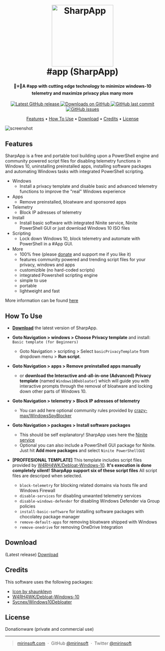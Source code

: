 <h1 align="center">
  <br>
  <a href="http://www.mirinsoft.com"><img src="https://github.com/mirinsoft/sharpapp/blob/master/icon.ico" alt="SharpApp" width="200"></a>
  <br>
  #app (SharpApp)
  <br>
</h1>

<h4 align="center">💩⭐️🚀A #app with cutting edge technology to minimize windows-10 telemetry and maximize privacy plus many more</h4>

<p align="center">
<a href="https://github.com/mirinsoft/sharpapp/releases/latest" target="_blank">
<img alt="Latest GitHub release" src="https://img.shields.io/github/release/mirinsoft/sharpapp.svg?style=flat-square" />
</a>
	
<a href="https://github.com/mirinsoft/sharpapp/releases" target="_blank">
<img alt="Downloads on GitHub" src="https://img.shields.io/github/downloads/mirinsoft/sharpapp/total.svg?style=flat-square" />
</a>

<a href="https://github.com/mirinsoft/sharpapp/commits/master">
<img src="https://img.shields.io/github/last-commit/mirinsoft/sharpapp.svg?style=flat-square&logo=github&logoColor=white"
alt="GitHub last commit">
<a href="https://github.com/mirinsoft/sharpapp/issues">
<img src="https://img.shields.io/github/issues-raw/mirinsoft/sharpapp.svg?style=flat-square&logo=github&logoColor=white"
alt="GitHub issues">   
  
</p>

<p align="center">
  <a href="#Features">Features</a> •
  <a href="#how-to-use">How To Use</a> •
  <a href="#download">Download</a> •
  <a href="#credits">Credits</a> •
  <a href="#license">License</a>
</p>

![screenshot](https://github.com/mirinsoft/sharpapp/blob/master/sharpapp-intro.gif)

## Features

SharpApp is a free and portable tool building upon a PowerShell engine and community powered script files for disabling telemetry functions in Windows 10, uninstalling preinstalled apps, installing software packages and automating Windows tasks with integrated PowerShell scripting.

* Windows
	- Install a privacy template and disable basic and advanced telemetry functions to improve the "real" Windows experience
* Apps 
	- Remove preinstalled, bloatware and sponsored apps
* Telemetry
	- Block IP adresses of telemetry
* Install 
	- Install basic software with integrated Ninite service, Ninite PowerShell GUI or just download Windows 10 ISO files
* Scripting
	- Lock down Windows 10, block telemetry and automate with PowerShell in a #App GUI.
* More
	- 100% free (please [donate](https://www.paypal.com/cgi-bin/webscr?cmd=_donations&business=donate@mirinsoft.com&lc=US&item_name=%20Mirinsoft&no_note=0&cn=&currency_code=USD&bn=PP-DonationsBF:btn_donateCC_LG.gif:NonHosted) and support me if you like it)
	- features community powered and trending script files for your privacy, windows and apps
	- customizible (no hard-coded scripts)
	- integrated Powershell scripting engine
	- simple to use
	- portable
	- lightweight and fast

More information can be found [here](http://www.mirinsoft.com/ms-apps/sharpapp) 

## How To Use

* **[Download](https://github.com/mirinsoft/sharpapp/releases)** the latest version of SharpApp.
* **Goto Navigation > windows > Choose Privacy template** and install: `Basic template (for Beginners)`
  * Goto Navigation > scripting > Select `basicPrivacyTemplate` from dropdown menu > **Run script**.
* **Goto Navigation > apps > Remove preinstalled apps manually**
  * or **download the Interactive  and-all-in-one (Advanced) Privacy template** (named `Windows10Debloater`) which will guide you with interactive prompts through the removal of bloatware and locking down other parts of Windows 10.
 * **Goto Navigation > telemetry > Block IP adresses of telemetry**
   * You can add here optional community rules provided by [crazy-max/WindowsSpyBlocker](https://github.com/crazy-max/WindowsSpyBlocker)
 * **Goto Navigation > packages > Install software packages**
   * This should be self explanatory! SharpApp uses here the [Ninite service](https://ninite.com/)
   * Optional you can also include a PowerShell GUI package for Ninite. Just hit **Add more packages** and select `Ninite PowerShellGUI`
 
* **[PROFFESIONAL TEMPLATE]** This template includes script files provided by [W4RH4WK/Debloat-Windows-10](https://github.com/W4RH4WK/Debloat-Windows-10/tree/master/scripts). **It's execution is done completely silent!**
 **SharpApp support six of these script files** All script files are descriped when selected.
  * `block-telemetry` for blocking related domains via hosts file and Windows Firewall
  * `disable-services` for disabling unwanted telemetry services
  * `disable-windows-defender` for disabling Windows Defender via Group policies
  * `install-basic-software` for installing software packages with chocolatey package manager
  * `remove-default-apps` for removing bloatware shipped with Windows
  * `remove-onedrive` for removing OneDrive Integration

## Download

(Latest release) [Download](https://github.com/mirinsoft/sharpapp/releases) 

## Credits

This software uses the following packages:

- [Icon by shaunkleyn](http://www.iconarchive.com/show/phlat-blue-folders-icons-by-shaunkleyn/Utilities-Alt-icon.html)
- [W4RH4WK/Debloat-Windows-10](https://github.com/W4RH4WK/Debloat-Windows-10/)
- [Sycnex/Windows10Debloater](https://github.com/Sycnex/Windows10Debloater)

## License

Donationware (private and commercial use)

---

> [mirinsoft.com](https://www.mirinsoft.com) &nbsp;&middot;&nbsp;
> GitHub [@mirinsoft](https://github.com/mirinsoft) &nbsp;&middot;&nbsp;
> Twitter [@mirinsoft](https://twitter.com/mirinsoft)


